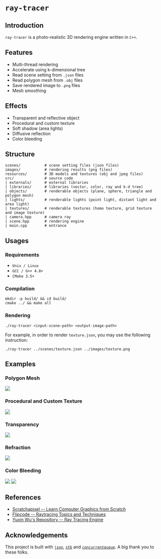 # `ray-tracer`

## Introduction

`ray-tracer` is a photo-realistic 3D rendering engine written in `C++`.

## Features
* Multi-thread rendering
* Accelerate using k-dimensional tree
* Read scene setting from `.json` files
* Read polygon mesh from `.obj` files
* Save rendered image to `.png` files
* Mesh smoothing

## Effects
* Transparent and reflective object
* Procedural and custom texture
* Soft shadow (area lights)
* Diffusive reflection
* Color bleeding

## Structure
```
scenes/           # scene setting files (json files)
images/           # rendering results (png files)
resources/        # 3D models and textures (obj and jpeg files)
src/              # source code
| externals/      # external libraries
| libraries/      # libraries (vector, color, ray and k-d tree)
| objects/        # renderable objects (plane, sphere, triangle and polygon mesh)
| lights/         # renderable lights (point light, distant light and area light)
| textures/       # renderable textures (homo texture, grid texture and image texture)
| camera.hpp      # camera ray
| scene.hpp       # rendering engine
| main.cpp        # entrance
```

## Usages

### Requirements
* `Unix / Linux`
* `GCC / G++ 4.8+`
* `CMake 3.5+`

### Compilation
```
mkdir -p build/ && cd build/
cmake ../ && make all
```

### Rendering
```
./ray-tracer <input-scene-path> <output-image-path>
```

For example, in order to render `texture.json`, you may use the following instruction:

```
./ray-tracer ../scenes/texture.json ../images/texture.png
```

## Examples

### Polygon Mesh
![](https://raw.githubusercontent.com/zhijian-liu/ray-tracer/master/images/mesh.png?token=AFg7pXpXn6uAR-L5a7T5GReCxJ6ye3izks5Y7feVwA%3D%3D)

### Procedural and Custom Texture
![](https://raw.githubusercontent.com/zhijian-liu/ray-tracer/master/images/texture.png?token=AFg7pU2Byriy1aq_iKS6rzPu3nj5hjdHks5Y7dcbwA%3D%3D)

### Transparency
![](https://raw.githubusercontent.com/zhijian-liu/ray-tracer/master/images/transparency.png?token=AFg7pQbDaRErdzj_H-w_htaiA7k82zvhks5Y7deGwA%3D%3D)

### Refraction
![](https://raw.githubusercontent.com/zhijian-liu/ray-tracer/master/images/refraction.png?token=AFg7pfgtsNps7IKnm01yuNhUW6A1SxsVks5Y7deKwA%3D%3D)

### Color Bleeding
![](https://raw.githubusercontent.com/zhijian-liu/ray-tracer/master/images/sphere-bleeding.png?token=AFg7pfCouP7DkGDPfERG-Sk7LgATaI0Gks5Y7deLwA%3D%3D)
![](https://raw.githubusercontent.com/zhijian-liu/ray-tracer/master/images/plane-bleeding.png?token=AFg7pT20KmuMc_LIJeiAvNxdEQy-AZ61ks5Y7deMwA%3D%3D)

## References
* [Scratchapixel -- Learn Computer Graphics from Scratch](https://www.scratchapixel.com)
* [Flipcode -- Raytracing Topics and Techniques](http://www.flipcode.com/archives/Raytracing_Topics_Techniques-Part_1_Introduction.shtml)
* [Yuxin Wu's Repository -- Ray Tracing Engine](https://github.com/ppwwyyxx/Ray-Tracing-Engine)

## Acknowledgements
This project is built with [`json`](https://github.com/nlohmann/json), [`stb`](https://github.com/nothings/stb) and [`concurrentqueue`](https://github.com/cameron314/concurrentqueue). A big thank you to these folks.

